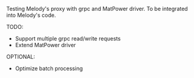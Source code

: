 Testing Melody's proxy with grpc and MatPower driver. To be integrated into Melody's code.

TODO:
- Support multiple grpc read/write requests
- Extend MatPower driver

OPTIONAL:
- Optimize batch processing
